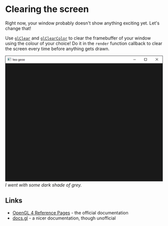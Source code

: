 # Clearing the screen

Right now, your window probably doesn't show anything exciting yet. Let's change
that!

Use [`glClear`] and [`glClearColor`] to clear the framebuffer of your window
using the colour of your choice! Do it in the `render` function callback to
clear the screen every time before anything gets drawn.

![A cleared window](./res/win_clear.png) _I went with some dark shade of grey._

## Links

- [OpenGL 4 Reference Pages][opengl-refpages] - the official documentation
- [docs.gl] - a nicer documentation, though unofficial

[opengl-refpages]: https://www.khronos.org/registry/OpenGL-Refpages/gl4/
[docs.gl]: http://docs.gl
[`glclear`]: http://docs.gl/gl3/glClear
[`glclearcolor`]: http://docs.gl/gl3/glClearColor
